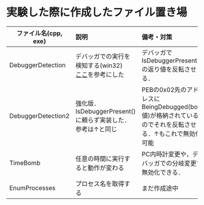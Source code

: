 # 実験した際に作成したファイル置き場
|ファイル名(cpp, exe)|説明|備考・対策|
|----|:---|:---|
|DebuggerDetection|デバッガでの実行を検知する(win32)<br>[ここ](https://www.mbsd.jp/research/20200910.html)を参考にした|デバッガでIsDebuggerPresent()の返り値を反転させる．|
|DebuggerDetection2|強化版．IsDebuggerPresent()に頼らず実装した．参考は↑と同じ|PEBの0x02先のアドレスにBeingDebugged(bool値)が格納されているのでそれを反転させる．↑もこれで無効化可能|
|TimeBomb|任意の時間に実行すると動作が変わる|PC内時計変更や，デバッガでの分岐変更で無効化できる．|
|EnumProcesses|プロセス名を取得する|まだ作成途中|